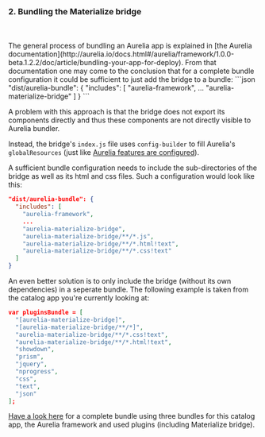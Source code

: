 <br>

### 2. Bundling the Materialize bridge
<br>
<br>
The general process of bundling an Aurelia app is explained in [the Aurelia documentation](http://aurelia.io/docs.html#/aurelia/framework/1.0.0-beta.1.2.2/doc/article/bundling-your-app-for-deploy).
From that documentation one may come to the conclusion that for a complete bundle
configuration it could be sufficient to just add the bridge to a bundle:
```json
"dist/aurelia-bundle": {
  "includes": [
    "aurelia-framework",
    ...
    "aurelia-materialize-bridge"
  ]
}
```

A problem with this approach is that the bridge does not export its components directly and thus these components
are not directly visible to Aurelia bundler.

Instead, the bridge's `index.js` file uses `config-builder` to fill Aurelia's
`globalResources` (just like [Aurelia features are configured](http://aurelia.io/docs.html#/aurelia/framework/1.0.0-beta.1.2.2/doc/article/app-configuration-and-startup/6)).

A sufficient bundle configuration needs to include the sub-directories of the
bridge as well as its html and css files. Such a configuration would look like this:

```json
"dist/aurelia-bundle": {
  "includes": [
    "aurelia-framework",
    ...
    "aurelia-materialize-bridge",
    "aurelia-materialize-bridge/**/*.js",
    "aurelia-materialize-bridge/**/*.html!text",
    "aurelia-materialize-bridge/**/*.css!text"
  ]
}
```

An even better solution is to only include the bridge (without its own dependencies)
in a seperate bundle. The following example is taken from the catalog app you're
currently looking at:

```json
var pluginsBundle = [
  "[aurelia-materialize-bridge]",
  "[aurelia-materialize-bridge/**/*]",
  "aurelia-materialize-bridge/**/*.css!text",
  "aurelia-materialize-bridge/**/*.html!text",
  "showdown",
  "prism",
  "jquery",
  "nprogress",
  "css",
  "text",
  "json"
];
```

[Have a look here](https://github.com/aurelia-ui-toolkits/demo-materialize/blob/master/build/bundles.js)
for a complete bundle using three bundles for this catalog app, the Aurelia framework
and used plugins (including Materialize bridge).
